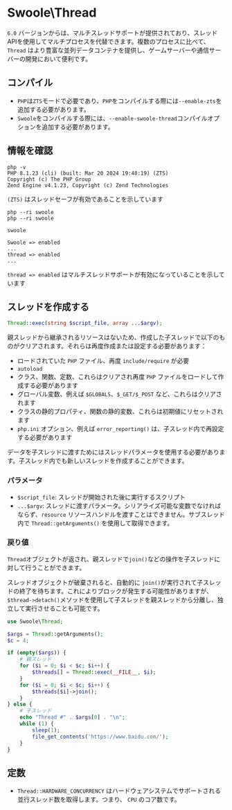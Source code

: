 # Swoole\Thread

`6.0` バージョンからは、マルチスレッドサポートが提供されており、スレッドAPIを使用してマルチプロセスを代替できます。複数のプロセスに比べて、`Thread` はより豊富な並列データコンテナを提供し、ゲームサーバーや通信サーバーの開発において便利です。
## コンパイル
- `PHP`は`ZTS`モードで必要であり、`PHP`をコンパイルする際には`--enable-zts`を追加する必要があります。
- `Swoole`をコンパイルする際には、`--enable-swoole-thread`コンパイルオプションを追加する必要があります。
## 情報を確認

```shell
php -v
PHP 8.1.23 (cli) (built: Mar 20 2024 19:48:19) (ZTS)
Copyright (c) The PHP Group
Zend Engine v4.1.23, Copyright (c) Zend Technologies
```

`(ZTS)` はスレッドセーフが有効であることを示しています

```shell
php --ri swoole
php --ri swoole

swoole

Swoole => enabled
...
thread => enabled
...
```

`thread => enabled` はマルチスレッドサポートが有効になっていることを示しています
## スレッドを作成する

```php
Thread::exec(string $script_file, array ...$argv);
```

親スレッドから継承されるリソースはないため、作成した子スレッドで以下のものがクリアされます。それらは再度作成または設定する必要があります：
- ロードされていた `PHP` ファイル、再度 `include/require` が必要
- `autoload`
- クラス、関数、定数、これらはクリアされ再度 `PHP` ファイルをロードして作成する必要があります
- グローバル変数、例えば `$GLOBALS`、`$_GET/$_POST` など、これらはクリアされます
- クラスの静的プロパティ、関数の静的変数、これらは初期値にリセットされます
- `php.ini` オプション、例えば `error_reporting()` は、子スレッド内で再設定する必要があります

データを子スレッドに渡すためにはスレッドパラメータを使用する必要があります。子スレッド内でも新しいスレッドを作成することができます。
### パラメータ
- `$script_file`: スレッドが開始された後に実行するスクリプト
- `...$argv`: スレッドに渡すパラメータ。シリアライズ可能な変数でなければならず、`resource` リソースハンドルを渡すことはできません。サブスレッド内で `Thread::getArguments()` を使用して取得できます。
### 戻り値
`Thread`オブジェクトが返され、親スレッドで`join()`などの操作を子スレッドに対して行うことができます。

スレッドオブジェクトが破棄されると、自動的に `join()`が実行されて子スレッドの終了を待ちます。これによりブロックが発生する可能性がありますが、`$thread->detach()`メソッドを使用して子スレッドを親スレッドから分離し、独立して実行させることも可能です。
```php
use Swoole\Thread;

$args = Thread::getArguments();
$c = 4;

if (empty($args)) {
    # 親スレッド
    for ($i = 0; $i < $c; $i++) {
        $threads[] = Thread::exec(__FILE__, $i);
    }
    for ($i = 0; $i < $c; $i++) {
        $threads[$i]->join();
    }
} else {
    # 子スレッド
    echo "Thread #" . $args[0] . "\n";
    while (1) {
        sleep(1);
        file_get_contents('https://www.baidu.com/');
    }
}
```
## 定数
- `Thread::HARDWARE_CONCURRENCY` はハードウェアシステムでサポートされる並行スレッド数を取得します。つまり、 `CPU` のコア数です。

